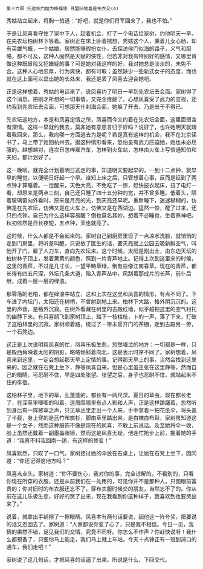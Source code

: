     第十六回 托迹权门姑为蜂蝶使 寻盟旧地喜是布衣交(4) 

   秀姑站立起来，将胸一拍道：“好吧，就是你们将军回来了，我也不怕。”

   于是让凤喜看守住了家中下人，趁着机会，打了一个电话给家树，约他明天一早，在先农坛柏树林下等着。家树正在床上卧着揣想，秀姑这个人，秉着儿女心肠，却有英雄气概，一个姑娘，居然能够假扮女仆，去探访侯门似海的路子，义气和胆略，都不可及，这种人固然是天赋的侠性，但若非对我有特别好的感情，又哪里肯做这种既冒险又犯嫌疑的事？可是她对我这样的好，我对她总是淡淡的，未免不合。这种人心地忠厚，行为爽快，都有可取；虽然缺少一些新式女子的态度，而也就在这上面可以显出她的长处来，我还是丢了凤喜去迎合她吧。

   正是这样想着，秀姑的电话来了，说凤喜约了明日一早到先农坛去会面。家树得了这个消息，把刚才所想的一切事情，又完全推翻了。心想凤喜受了武力的监视，还约我到先农坛去会面，可想那天什刹海会面，她躲了开去，乃是出于不得已。

   先农坛这地方，本是和凤喜定情之所，凤喜而今又约着在先农坛会面，这里面很含有深情。这样一早就约我去，莫非她有意思言归于好吗？说好了，也许她明天就跟着我回来，那么，我向哪一方面逃去为是呢？若是真有这样的机会，我不在北京读书了，马上带了她回杭州去。据这种情形看来，恐怕虽有武力压迫她，她也未必屈服的。越想越对，连次日怎样雇汽车，怎样到火车站，怎样由火车上写信通知伯和夫妇，都计划好了。

   这一晚晌，就完全计划着明日逃走的事，知道明天要起早的，一到十二点钟，就早早的睡觉，以便明日好起一个早。谁知上床之后，只管想着心事，反而是延到了两点钟才算睡着。一觉醒来，天色大亮，不免吃了一惊，赶快披衣起床，扭了电灯一看，却原来是两点三刻，自己还只睡了四十五分钟的觉，并不曾多睡。低着头，隔着玻璃窗向外看时，原来是月亮的光，到天亮还早呢。重新睡下，迷迷糊糊的，仿佛是在先农坛，仿佛又是在火车上，仿佛又是在西湖边。猛然一惊，醒了过来，还只四点钟。自己为什么这样容易醒？倒也莫名其妙。想着不必睡觉，坐着养神吧。秋初依然是日长夜短，五点钟，天也就亮了。

   这时候，什么人都是不会起来的。家树自己到厨房里舀了一点凉水洗脸，就悄悄的走到门房里，将听差叫醒，只说依了医生的话，要天亮就上公园去吸新鲜空气，叫他开了门，雇了人力车，直向先农坛来。这个时候，太阳是刚出土，由东边天坛的柏树林子顶上，发着黄黄的颜色，照到一片青芦地上。记得上次到这里来的时候，这里的青芦，不过是几寸长，一望平畴草绿，倒有些像江南春草。现在的青芦，都长得有四五尺深，外坛几条大道，陷入青芦丛中，风刮着那成片的长芦，前仆后继，成着一层一层的绿浪。

   那零落的老柏，都在绿浪中站立，这和上次在这里和凤喜的情形，有点不同了。下车进了内坛门，太阳还在树梢，不曾射到地上来。柏林下大路，格外阴沉沉的。这里的声音，是格外沉寂。在树外看藏在树里的古殿红墙，似乎越把这里的空气衬托的幽静下来。有只喜鹊飞到家树顶上，踏下一枝枯枝，卜的一声，落了下来，打破了这柏林里的沉寂。家树顺着路，绕过了一带未曾开门的茶棚，走到古殿另一旁，一个石凳边。

   这正是上次说明帮凤喜的忙，凤喜乐极生悲，忽然啜泣的地方；一切都是一样，只是殿西角映着太阳的阴影，略略倾斜着向北，这是表示时序不同了。家树想着，凤喜来到这里，一定会想起那天早上定情的事。记得那天早上的事，当然会找到这里来的。因之就在石凳上坐下，静等凤喜自来。但是心里虽主张在这里静等，然而自己的眼睛，可忍耐不住，早是四处张望。张望之后，身子也忍耐不住，就站起来不住的徘徊。

   这柏林子里，地下的草，乱蓬蓬的，都长有一两尺深。夏日的草虫，现在都长老了，在深草里唧唧的叫着。这周围哪里有点人影和人声，正是这样踌躇着，忽然听到身后有一阵窸窣之声，只见草丛里走出一个人来，手中拿着一把花纸伞，将头盖了半截，身上穿的是蓝竹布旗衫，脚由草里踏出来，是白袜白布鞋，家树虽知道这是一个女子，然而这种服饰不像是现在的凤喜，不敢上前说话。及至她将伞一收，脸上虽然还戴着一副墨晶眼镜，然而这是凤喜无疑。他连忙抢步上前，握着她的手道：“我真不料我回南一趟，有这样的惨变！”

   凤喜默然，只叹了一口气。家树接过她的伞放在石桌上，让她在石凳上坐下，因问道：“你还记得这地方吗？”

   凤喜点点头。家树道：“你不要伤心，我对你的事，完全谅解的。不看别的，只看你现在所穿的衣服，还是从前我们在一处用的，可见你并不是那种人，只图眼前富贵的；你对旧时的布衣服还忘不了，穿布衣服时候交的朋友，当然忘不了的。你从前在这儿乐极生悲，好好的哭了出来，现在我看到你这种样子，我喜欢到也要哭出来了。”

   说着，就拿出手绢擦了一擦眼睛。凤喜本有两句话要说，因他这一阵夸奖，把要说的话又忍回去了。家树道：“人家都说你变了心了，只是我不相信。今日一见，我猜的果然不错，足见我们的交情，究竟不同呀。你怎么不作声？你赶快说呀！我什么都预备了，只要你马上能走，我们马上就上车站。今天十点钟正有一班到浦口的通车，我们走吧！”

   家树说了这几句话，才把凤喜的话逼了出来。所说是什么，下回交代。

